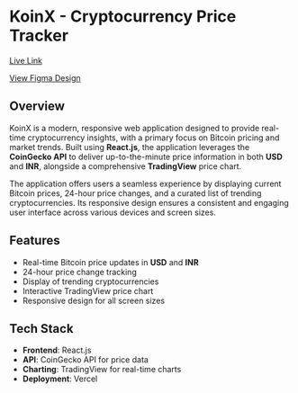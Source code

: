 # KoinX - Cryptocurrency Price Tracker

[Live Link](https://koinx-assign-ment.vercel.app/)

[View Figma Design](https://www.figma.com/design/VRj5MqVPoQdj5N7AwmYc98/KoinX---Frontend-Intern-Assignment?node-id=0-1&p=f&t=bSuuIShBivLOAI9y-0)

## Overview

KoinX is a modern, responsive web application designed to provide real-time cryptocurrency insights, with a primary focus on Bitcoin pricing and market trends. Built using **React.js**, the application leverages the **CoinGecko API** to deliver up-to-the-minute price information in both **USD** and **INR**, alongside a comprehensive **TradingView** price chart.

The application offers users a seamless experience by displaying current Bitcoin prices, 24-hour price changes, and a curated list of trending cryptocurrencies. Its responsive design ensures a consistent and engaging user interface across various devices and screen sizes.

## Features

- Real-time Bitcoin price updates in **USD** and **INR**
- 24-hour price change tracking
- Display of trending cryptocurrencies
- Interactive TradingView price chart
- Responsive design for all screen sizes

## Tech Stack

- **Frontend**: React.js
- **API**: CoinGecko API for price data
- **Charting**: TradingView for real-time charts
- **Deployment**: Vercel

